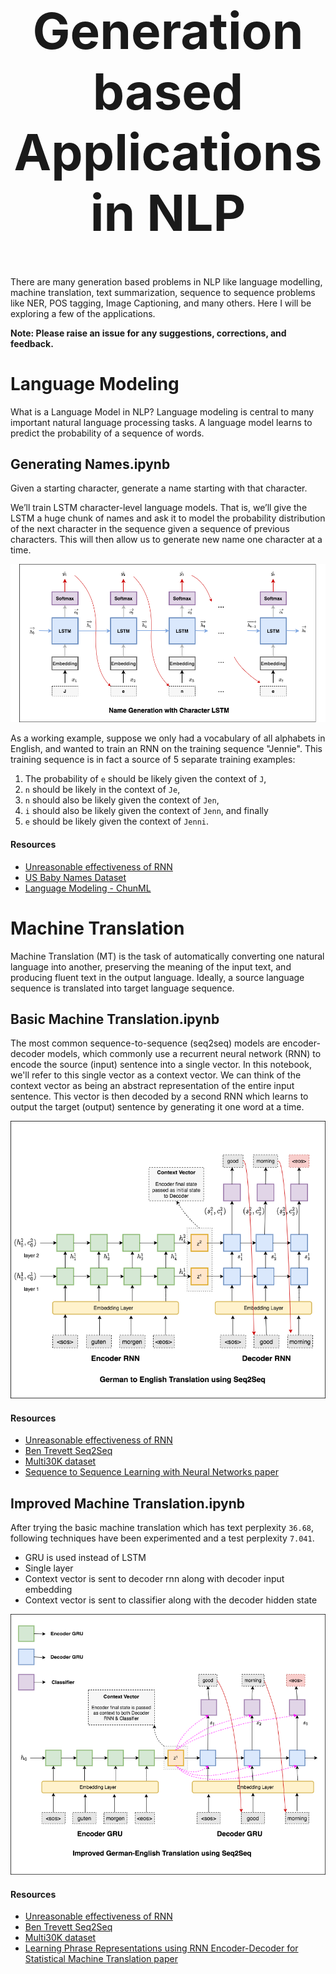 <h1 align="center" style="font-size:80px">
    Generation based Applications in NLP
</h1>

There are many generation based problems in NLP like language modelling, machine translation, text summarization, sequence to sequence problems like NER, POS tagging, Image Captioning, and many others. Here I will be exploring a few of the applications.

**Note: Please raise an issue for any suggestions, corrections, and feedback.**

# Language Modeling

What is a Language Model in NLP? Language modeling is central to many important natural language processing tasks. A language model learns to predict the probability of a sequence of words.

## Generating Names.ipynb

Given a starting character, generate a name starting with that character. 

We’ll train LSTM character-level language models. That is, we’ll give the LSTM a huge chunk of names and ask it to model the probability distribution of the next character in the sequence given a sequence of previous characters. This will then allow us to generate new name one character at a time.

![name_gen](../../assets/images/applications/generation/name_gen.png)

As a working example, suppose we only had a vocabulary of all alphabets in English, and wanted to train an RNN on the training sequence "Jennie". This training sequence is in fact a source of 5 separate training examples: 
1. The probability of `e` should be likely given the context of `J`, 
2. `n` should be likely in the context of `Je`, 
3. `n` should also be likely given the context of `Jen`,
4. `i` should also be likely given the context of `Jenn`, 
and finally 
5. `e` should be likely given the context of `Jenni`.

#### Resources

- [Unreasonable effectiveness of RNN](http://karpathy.github.io/2015/05/21/rnn-effectiveness/)
- [US Baby Names Dataset](https://www.kaggle.com/kaggle/us-baby-names?select=NationalNames.csv)
- [Language Modeling - ChunML](https://github.com/ChunML/NLP/blob/master/text_generation/)

# Machine Translation

Machine Translation (MT) is the task of automatically converting one natural language into another, preserving the meaning of the input text, and producing fluent text in the output language. Ideally, a source language sequence is translated into target language sequence. 

## Basic Machine Translation.ipynb

The most common sequence-to-sequence (seq2seq) models are encoder-decoder models, which commonly use a recurrent neural network (RNN) to encode the source (input) sentence into a single vector. In this notebook, we'll refer to this single vector as a context vector. We can think of the context vector as being an abstract representation of the entire input sentence. This vector is then decoded by a second RNN which learns to output the target (output) sentence by generating it one word at a time.

![name_gen](../../assets/images/applications/generation/basic_translation.png)

#### Resources

- [Unreasonable effectiveness of RNN](http://karpathy.github.io/2015/05/21/rnn-effectiveness/)
- [Ben Trevett Seq2Seq](https://github.com/bentrevett/pytorch-seq2seq)
- [Multi30K dataset](https://pytorch.org/text/datasets.html#multi30k)
- [Sequence to Sequence Learning with Neural Networks paper](https://arxiv.org/abs/1409.3215)

## Improved Machine Translation.ipynb

After trying the basic machine translation which has text perplexity `36.68`, following techniques have been experimented and a test perplexity `7.041`.

- GRU is used instead of LSTM
- Single layer
- Context vector is sent to decoder rnn along with decoder input embedding
- Context vector is sent to classifier along with the decoder hidden state

![improved_mt](../../assets/images/applications/generation/improved_mt.png)

#### Resources

- [Unreasonable effectiveness of RNN](http://karpathy.github.io/2015/05/21/rnn-effectiveness/)
- [Ben Trevett Seq2Seq](https://github.com/bentrevett/pytorch-seq2seq)
- [Multi30K dataset](https://pytorch.org/text/datasets.html#multi30k)
- [Learning Phrase Representations using RNN Encoder-Decoder for Statistical Machine Translation paper](https://arxiv.org/pdf/1406.1078.pdf)
